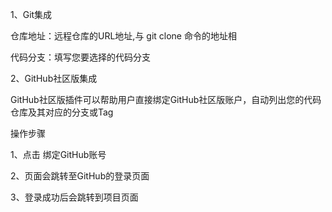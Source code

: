 1、Git集成

仓库地址：远程仓库的URL地址,与 git clone 命令的地址相

代码分支：填写您要选择的代码分支

2、GitHub社区版集成

GitHub社区版插件可以帮助用户直接绑定GitHub社区版账户，自动列出您的代码仓库及其对应的分支或Tag

操作步骤

1、点击 绑定GitHub账号

2、页面会跳转至GitHub的登录页面

3、登录成功后会跳转到项目页面
